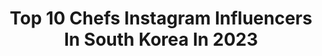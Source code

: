 ---
title: Top 10 Chefs Instagram Influencers In South Korea In 2023
description: >-
  Find top chefs Instagram influencers in South Korea in 2023. Most popular hashtags: #cooking #kimchi #mukbang.
platform: Instagram
hits: 16
text_top: Analyze the top-rated Instagram influencers on inBeat.
text_bottom: Our database aggregates 16 Instagram influencers like this in South Korea for you to work with.
profiles:
  - username: "chefhoyoon"
    fullname: >-
      김호윤
    bio: >-
      Executive Chef Restaurant RIPE Osteria Orzo
    location: "South Korea"
    followers: 17372
    engagement: 306
    commentsToLikes: 0.020737
    id: ck0w79rmecgtn0i19mex0ctl9
    verified: false
    hashtags: "#restaurantripe, #ripe"
  - username: "seoul_1983"
    fullname: >-
      박준우
    bio: >-
      일상의 기록 (아니 근데 이제는 쫌 아님) - 셰프계정: @accidentally_chef
    location: "South Korea"
    followers: 68733
    engagement: 163
    commentsToLikes: 0.060368
    id: ck13685ha57qo0i19mou1o0ev
    verified: false
    hashtags: "#endive, #kingcrab, #vietnam, #jeongkwan"
  - username: "cheftonyyoo"
    fullname: >-
      Tony Yoo 유현수
    bio: >-
      Chef owner restaurant Dooreyoo #유현수셰프 #두레유 #dooreyoo #유현수 #토니유 #토니유셰프 #tonyyoo #유엔세계식량계획 #wfpkorea
    location: "South Korea"
    followers: 9934
    engagement: 548
    commentsToLikes: 0.007874
    id: ck8sys9cplt5r0j78pqyqfwgh
    verified: false
    hashtags: "#colabxglo, #colab, #glosens, #colabxblend"
  - username: "bigbadwolfsf"
    fullname: >-
      𝕭𝖎𝖌 𝕭𝖆𝖉 𝖂𝖔𝖑𝖋 𝖘𝖋
    bio: >-
      KOREAN-AMERICAN CHEF 🇰🇷. FEMINIST @bigbadqueens. Cannabis Industry💚*NFS/21+. Brand Strategy / Creative Consultant. 🏝 @permanentxholiday. Sundays @herb
    location: "South Korea"
    followers: 9840
    engagement: 474
    commentsToLikes: 0.074983
    id: ck5pw78z0lg110i11xf5ptj9i
    verified: false
    hashtags: "#mukbang, #challengeaccepted, #lunarnewyear, #gluten"
  - username: "chef__angelo"
    fullname: >-
      김 성 진
    bio: >-
      그냥 요리하는 김씨 #행복해져라 채린이랑❤️
    location: "South Korea"
    followers: 3667
    engagement: 886
    commentsToLikes: 0.019930
    id: ckap0s8xvrkdf0i78r9xrzwwx
    verified: false
    hashtags: "#korealife, #southkorea, #hanok"
  - username: "hdk_chef"
    fullname: >-
      규슐랭가이드
    bio: >-
      저의 맛집이 당신의 맛집이 될순 없어요 참고만 하시고 판단은 각자 알아서 #규슐랭 +지역명 검색 ex) 제주도, 마포구, 연남동 #옐로우보울 설거지맨
    location: "South Korea"
    followers: 103080
    engagement: 242
    commentsToLikes: 0.034270
    id: ckap8ohoqp9at0i78zfmdkm8g
    verified: false
    hashtags: ""
  - username: "mulkong_chef"
    fullname: >-
      물콩식당의 주인장
    bio: >-
      𝐌𝐔𝐋𝐊𝐎𝐍𝐆 𝐁𝐈𝐒𝐓𝐑𝐎 🦅🏠 누군가 정성스레 만들어 준, 어느 날의 음식은 마음 깊은 곳 강한 감정을 새기곤 다시 마주할 때 그날의 온기를 생생하게 전합니다.
    location: "South Korea"
    followers: 121324
    engagement: 457
    commentsToLikes: 0.003996
    id: ck8tcq3wp08zy0j78o0ojxkj3
    verified: false
    hashtags: "#dole, #enjoyitsfromeurope, #pastry, #promperu"
  - username: "lutce"
    fullname: >-
      Lucía Fresco
    bio: >-
      🏐 Professional Volleyball Player 🇦🇷 National Team - Olympics Río 2016 🌍 World traveler🌈
    location: "South Korea"
    followers: 33558
    engagement: 865
    commentsToLikes: 0.019045
    id: ck5hdi9cjnkdm0i11mnctukmp
    verified: false
    hashtags: "#heunkuk, #volleyball, #kimchi, #food"
  - username: "peizhangwo"
    fullname: >-
      배장아(Bae JangAh)🇰🇷
    bio: >-
      광고,촬영 DM📩 TRAVELER✈️
    location: "South Korea"
    followers: 121554
    engagement: 175
    commentsToLikes: 0.010531
    id: ck8t3zym4535a0j78ehdgfnvs
    verified: false
    hashtags: "#lg, #ootd, #itoo, #diorbeautylovers"
  - username: "gongsam_table"
    fullname: >-
      이공삼
    bio: >-
      Youtube:GONGSAM TABLE 이공삼⬇️ 📨gongsam203@gmail.com
    location: "South Korea"
    followers: 226476
    engagement: 234
    commentsToLikes: 0.007294
    id: ck13c72reyxf50i19krdmrckh
    verified: false
    hashtags: "#eatingasmr, #noodles, #eatingshow, #cookingasmr"
---